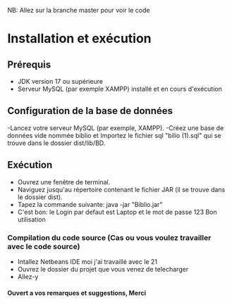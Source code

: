 NB: Allez sur la branche master pour voir le code
# Installation et exécution

## Prérequis
- JDK version 17 ou supérieure
- Serveur MySQL (par exemple XAMPP) installé et en cours d'exécution

## Configuration de la base de données
-Lancez votre serveur MySQL (par exemple, XAMPP).
-Créez une base de données vide nommée biblio et Importez le fichier sql "bilio (1).sql" qui se trouve dans le dossier dist/lib/BD.

## Exécution
- Ouvrez une fenêtre de terminal.
- Naviguez jusqu'au répertoire contenant le fichier JAR (il se trouve dans le dossier dist).
- Tapez la commande suivante: java -jar "Biblio.jar"
- C'est bon: le Login par defaut est Laptop et le mot de passe 123
Bon utilisation

### Compilation du code source (Cas ou vous voulez travailler avec le code source)
- Intallez Netbeans IDE moi j'ai travaillé avec le 21
- Ouvrez le dossier du projet que vous venez de telecharger
- Allez-y

#### Ouvert a vos remarques et suggestions, Merci

